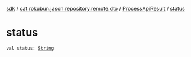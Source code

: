 [sdk](../../index.md) / [cat.rokubun.jason.repository.remote.dto](../index.md) / [ProcessApiResult](index.md) / [status](./status.md)

# status

`val status: `[`String`](https://kotlinlang.org/api/latest/jvm/stdlib/kotlin/-string/index.html)